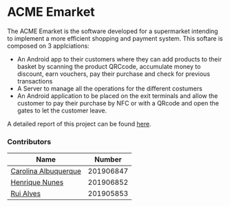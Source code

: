# ACME Emarket

The ACME Emarket is the software developed for a supermarket intending to implement a more efficient shopping and payment system.
This softare is composed on 3 applciations: 
  - An Android app to their customers where they can add products to their basket by scanning the product QRCcode, accumulate money to discount, earn vouchers, pay their purchase and check for previous transactions
  - A Server to manage all the operations for the different costumers
  - An Android application to be placed on the exit terminals and allow the customer to pay their purchase by NFC or with a QRcode and open the gates to let the customer leave.

A detailed report of this project can be found [here](/Report.pdf).

### Contributors

| Name                                                  | Number    |
| ----------------------------------------------------- | :-------: |
| [Carolina Albuquerque](https://github.com/carolmcca)  | 201906847 |
| [Henrique Nunes](https://github.com/Rikenunes8)       | 201906852 |
| [Rui Alves](https://github.com/ruialves35)            | 201905853 |
